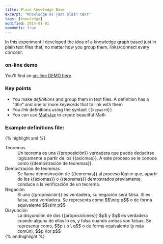 ```yaml
---
title: Plain Knowledge Base
excerpt: "Knowledge as just plain text"
tags: [knowledge]
modified: 2014-01-01
comments: true
---
```


In this experiment I developed the idea of a knowledge graph based just in plain text files that, no matter how you group them, links/connect every *concept*.

### on-line demo

You'll find an [on-line DEMO here](../KB/KB.html).

### Key points

  - You make *definitions* and group them in text files. A definition has a "title" and one or more *keywords* that to link with them
  - You *link* definitions using the syntaxt `{{keyword}}`
  - You can use [MathJax](https://www.mathjax.org/) to create beautiful Math

### Example definitions file:

{% highlight xml %}
<definition>
<dt keywords="teorema,teoremas">Teoremas</dt>
<dd>Un teorema es una {{proposición}} verdadera que puede deducirse lógicamente a partir de los {{axiomas}}. A este proceso se le conoce como {{demostración de teoremas}}.</dd>
</definition>


<definition>
<dt keywords="demostración de teoremas">Demostración de teoremas</dt>
<dd>Se llama demostración de {{teoremas}} al proceso lógico que, apartir de los {{axiomas}} o {{teoremas}} demostrados previamente, conduce a la verificación de un teorema.</dd>
</definition>


<definition>
<dt keywords="negación,negaciones">Negación</dt>
<dd>Si una {{proposición}} es verdadera, su negación será fálsa. Si es falsa, será verdadera. Se representa como
	$$\neg p$$
o de forma equivalente
	$$\sim p$$
</dd>
</definition>


<definition>
<dt keywords="disyunción">Disyunción</dt>
<dd>La disyunción de dos {{proposiciones}} $p$ y $q$ es verdadera cuando alguna de ellas lo es, y falsa cuando ambas son falsas. Se representa como,
	$$p \ o \ q$$
o de forma equivalente (y más común),
	$$p \lor p$$
</dd>
</definition>
{% endhighlight %}
